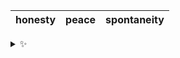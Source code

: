 | honesty | peace | spontaneity |
| :-----: | :---: | :---------: |

<details>
  <summary>✨</summary>
  These words are chosen at random each day. New words will appear here tomorrow morning.
</details>